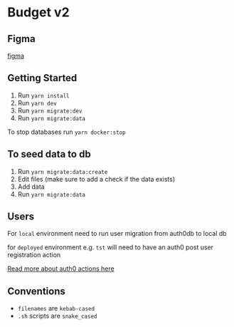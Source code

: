 # Budget v2

## Figma

[figma](https://www.figma.com/file/fCUCaKRes5cNjmAAd7dq7b/budget-v2?type=design&node-id=1%3A90&mode=design&t=rUTmK3ALBNcNVQaM-1)

## Getting Started

1. Run `yarn install`
2. Run `yarn dev`
3. Run `yarn migrate:dev`
4. Run `yarn migrate:data`

To stop databases run `yarn docker:stop`

## To seed data to db

1. Run `yarn migrate:data:create`
2. Edit files (make sure to add a check if the data exists)
3. Add data
4. Run `yarn migrate:data`

## Users

For `local` environment need to run user migration from auth0db to local db

for `deployed` environment e.g. `tst` will need to have an auth0 post user registration action

[Read more about auth0 actions here](https://auth0.com/docs/customize/actions)

## Conventions

- `filenames` are `kebab-cased`
- `.sh` scripts are `snake_cased`
